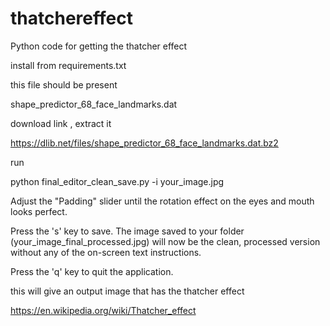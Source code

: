# thatchereffect
Python code for getting the thatcher effect

install from requirements.txt

this file should be present

shape_predictor_68_face_landmarks.dat

download link , extract it

https://dlib.net/files/shape_predictor_68_face_landmarks.dat.bz2

run

python final_editor_clean_save.py -i your_image.jpg


Adjust the "Padding" slider until the rotation effect on the eyes and mouth looks perfect.

Press the 's' key to save. The image saved to your folder (your_image_final_processed.jpg) will now be the clean, processed version without any of the on-screen text instructions.

Press the 'q' key to quit the application.


this will give an output image that has the 
thatcher effect

https://en.wikipedia.org/wiki/Thatcher_effect
